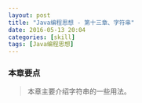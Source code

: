 ```yaml
---
layout: post
title: "Java编程思想 - 第十三章、字符串"
date: 2016-05-13 20:04
categories: [skill]
tags: [Java编程思想]
---
```


### 本章要点

> 本章主要介绍字符串的一些用法。

